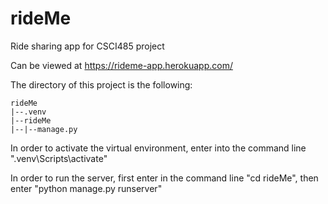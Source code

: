 # rideMe

Ride sharing app for CSCI485 project

Can be viewed at https://rideme-app.herokuapp.com/ 

The directory of this project is the following:

```
rideMe
|--.venv
|--rideMe
|--|--manage.py
```

In order to activate the virtual environment, enter into the command line ".venv\Scripts\activate"

In order to run the server, first enter in the command line "cd rideMe", then enter "python manage.py runserver"
